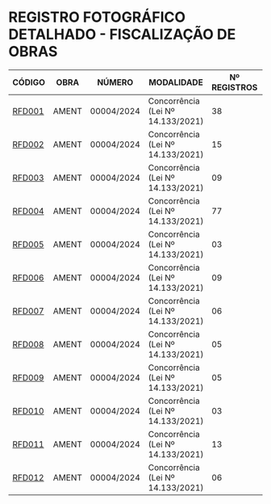# REGISTRO FOTOGRÁFICO DETALHADO - FISCALIZAÇÃO DE OBRAS

| CÓDIGO | OBRA | NÚMERO | MODALIDADE | Nº REGISTROS | DATA |
|---|---|---|---|---|---|
| [RFD001](./rfd001-ament-01-04-25/) | AMENT | 00004/2024 | Concorrência (Lei Nº 14.133/2021) | 38 | 01/04/25 |
| [RFD002](./rfd002-ament-14-04-25/) | AMENT | 00004/2024 | Concorrência (Lei Nº 14.133/2021) | 15 | 14/04/25 |
| [RFD003](./rfd003-ament-22-04-25/) | AMENT | 00004/2024 | Concorrência (Lei Nº 14.133/2021) | 09 | 22/04/25 |
| [RFD004](./rfd004-ament-28-05-25/) | AMENT | 00004/2024 | Concorrência (Lei Nº 14.133/2021) | 77 | 28/05/25 |
| [RFD005](./rfd005-ament-02-06-25/) | AMENT | 00004/2024 | Concorrência (Lei Nº 14.133/2021) | 03 | 02/06/25 |
| [RFD006](./rfd006-ament-06-06-25/) | AMENT | 00004/2024 | Concorrência (Lei Nº 14.133/2021) | 09 | 06/06/25 |
| [RFD007](./rfd007-ament-09-06-25/) | AMENT | 00004/2024 | Concorrência (Lei Nº 14.133/2021) | 06 | 09/06/25 |
| [RFD008](./rfd008-ament-16-06-25/) | AMENT | 00004/2024 | Concorrência (Lei Nº 14.133/2021) | 05 | 16/06/25 |
| [RFD009](./rfd009-ament-03-07-25/) | AMENT | 00004/2024 | Concorrência (Lei Nº 14.133/2021) | 05 | 03/07/25 |
| [RFD010](./rfd010-ament-11-07-25/) | AMENT | 00004/2024 | Concorrência (Lei Nº 14.133/2021) | 03 | 11/07/25 |
| [RFD011](./rfd011-ament-18-07-25/) | AMENT | 00004/2024 | Concorrência (Lei Nº 14.133/2021) | 13 | 18/07/25 |
| [RFD012](./rfd012-ament-21-07-25/) | AMENT | 00004/2024 | Concorrência (Lei Nº 14.133/2021) | 06 | 21/07/25 |